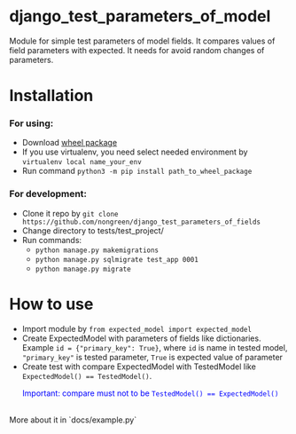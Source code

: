 # django_test_parameters_of_model

Module for simple test parameters of model fields. It compares values of field parameters with expected. 
It needs for avoid random changes of parameters.

# Installation

### For using:

- Download [wheel package](https://github.com/nongreen/django_test_parameters_of_fields/raw/master/dist/django_test_parameters_of_models-1.0.0-py3-none-any.whl)
- If you use virtualenv, you need select needed environment by `virtualenv local name_your_env`
- Run command `python3 -m pip install path_to_wheel_package`

### For development:

- Clone it repo by `git clone https://github.com/nongreen/django_test_parameters_of_fields`
- Change directory to tests/test_project/
- Run commands:
  - `python manage.py makemigrations`
  - `python manage.py sqlmigrate test_app 0001`
  - `python manage.py migrate`

# How to use

- Import module by `from expected_model import expected_model`
- Create ExpectedModel with parameters of fields like dictionaries. Example `id = {"primary_key": True}`, where `id`
is name in tested model, `"primary_key"` is tested parameter, `True` is expected value of parameter
- Create test with compare ExpectedModel with TestedModel like `ExpectedModel() == TestedModel()`. <p style="color: blue">Important: compare must not to be `TestedModel() == ExpectedModel()`</p>  
<br/>
More about it in `docs/example.py`